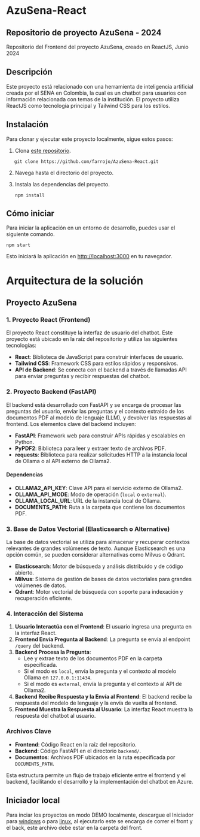 # AzuSena-React

## Repositorio de proyecto AzuSena - 2024

Repositorio del Frontend del proyecto AzuSena, creado en ReactJS, Junio 2024

## Descripción
Este proyecto está relacionado con una herramienta de inteligencia artificial creada por el SENA en Colombia, la cual es un chatbot para usuarios con información relacionada con temas de la institución. El proyecto utiliza ReactJS como tecnología principal y Tailwind CSS para los estilos.

## Instalación
Para clonar y ejecutar este proyecto localmente, sigue estos pasos:

1. Clona [este repositorio](https://github.com/farrojo/AzuSena-React).
```
   git clone https://github.com/farrojo/AzuSena-React.git
```

2. Navega hasta el directorio del proyecto.

3. Instala las dependencias del proyecto.
   ```
   npm install
   ```

## Cómo iniciar
Para iniciar la aplicación en un entorno de desarrollo, puedes usar el siguiente comando. 
```
npm start
```
Esto iniciará la aplicación en [http://localhost:3000](http://localhost:3000) en tu navegador.

# Arquitectura de la solución

## Proyecto AzuSena

### 1. Proyecto React (Frontend)

El proyecto React constituye la interfaz de usuario del chatbot. Este proyecto está ubicado en la raíz del repositorio y utiliza las siguientes tecnologías:

- **React**: Biblioteca de JavaScript para construir interfaces de usuario.
- **Tailwind CSS**: Framework CSS para estilos rápidos y responsivos.
- **API de Backend**: Se conecta con el backend a través de llamadas API para enviar preguntas y recibir respuestas del chatbot.

### 2. Proyecto Backend (FastAPI)

El backend está desarrollado con FastAPI y se encarga de procesar las preguntas del usuario, enviar las preguntas y el contexto extraído de los documentos PDF al modelo de lenguaje (LLM), y devolver las respuestas al frontend. Los elementos clave del backend incluyen:

- **FastAPI**: Framework web para construir APIs rápidas y escalables en Python.
- **PyPDF2**: Biblioteca para leer y extraer texto de archivos PDF.
- **requests**: Biblioteca para realizar solicitudes HTTP a la instancia local de Ollama o al API externo de Ollama2.

#### Dependencias

- **OLLAMA2_API_KEY**: Clave API para el servicio externo de Ollama2.
- **OLLAMA_API_MODE**: Modo de operación (`local` o `external`).
- **OLLAMA_LOCAL_URL**: URL de la instancia local de Ollama.
- **DOCUMENTS_PATH**: Ruta a la carpeta que contiene los documentos PDF.

### 3. Base de Datos Vectorial (Elasticsearch o Alternative)

La base de datos vectorial se utiliza para almacenar y recuperar contextos relevantes de grandes volúmenes de texto. Aunque Elasticsearch es una opción común, se pueden considerar alternativas como Milvus o Qdrant.

- **Elasticsearch**: Motor de búsqueda y análisis distribuido y de código abierto.
- **Milvus**: Sistema de gestión de bases de datos vectoriales para grandes volúmenes de datos.
- **Qdrant**: Motor vectorial de búsqueda con soporte para indexación y recuperación eficiente.

### 4. Interacción del Sistema

1. **Usuario Interactúa con el Frontend**: El usuario ingresa una pregunta en la interfaz React.
2. **Frontend Envía Pregunta al Backend**: La pregunta se envía al endpoint `/query` del backend.
3. **Backend Procesa la Pregunta**:
    - Lee y extrae texto de los documentos PDF en la carpeta especificada.
    - Si el modo es `local`, envía la pregunta y el contexto al modelo Ollama en `127.0.0.1:11434`.
    - Si el modo es `external`, envía la pregunta y el contexto al API de Ollama2.
4. **Backend Recibe Respuesta y la Envía al Frontend**: El backend recibe la respuesta del modelo de lenguaje y la envía de vuelta al frontend.
5. **Frontend Muestra la Respuesta al Usuario**: La interfaz React muestra la respuesta del chatbot al usuario.

### Archivos Clave

- **Frontend**: Código React en la raíz del repositorio.
- **Backend**: Código FastAPI en el directorio `backend/`.
- **Documentos**: Archivos PDF ubicados en la ruta especificada por `DOCUMENTS_PATH`.

Esta estructura permite un flujo de trabajo eficiente entre el frontend y el backend, facilitando el desarrollo y la implementación del chatbot en Azure.

## Iniciador local

Para inciar los proyectos en modo DEMO localmente, descargue el Iniciador para [windows](https://github.com/farrojo/AzuSena-React/blob/main/Iniciador.bat) o para [linux](https://github.com/farrojo/AzuSena-React/blob/main/Iniciador.sh), al ejecutarlo este se encarga de correr el front y el back, este archivo debe estar en la carpeta del front.
